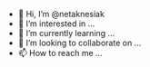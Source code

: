 - 👋 Hi, I’m @netaknesiak
- 👀 I’m interested in ...
- 🌱 I’m currently learning ...
- 💞️ I’m looking to collaborate on ...
- 📫 How to reach me ...

<!---
netaknesiak/netaknesiak is a ✨ special ✨ repository because its `README.md` (this file) appears on your GitHub profile.
You can click the Preview link to take a look at your changes.
--->
